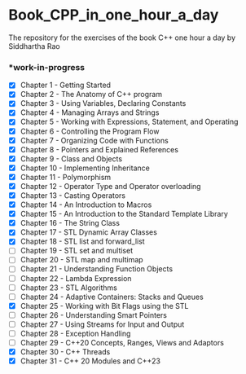 # Book_CPP_in_one_hour_a_day
The repository for the exercises of the book C++ one hour a day by Siddhartha Rao


### *work-in-progress

- [x] Chapter 1 - Getting Started
- [x] Chapter 2 - The Anatomy of C++ program
- [x] Chapter 3 - Using Variables, Declaring Constants
- [x] Chapter 4 - Managing Arrays and Strings
- [x] Chapter 5 - Working with Expressions, Statement, and Operating 
- [x] Chapter 6 - Controlling the Program Flow
- [x] Chapter 7 - Organizing Code with Functions 
- [x] Chapter 8 - Pointers and Explained References 
- [x] Chapter 9 - Class and Objects
- [x] Chapter 10 - Implementing Inheritance 
- [x] Chapter 11 - Polymorphism
- [x] Chapter 12 - Operator Type and Operator overloading 
- [x] Chapter 13 - Casting Operators
- [x] Chapter 14 - An Introduction to Macros
- [x] Chapter 15 - An Introduction to the Standard Template Library
- [x] Chapter 16 - The String Class
- [x] Chapter 17 - STL Dynamic Array Classes
- [x] Chapter 18 - STL list and forward_list
- [ ] Chapter 19 - STL set and multiset
- [ ] Chapter 20 - STL map and multimap
- [ ] Chapter 21 - Understanding Function Objects
- [ ] Chapter 22 - Lambda Expression
- [ ] Chapter 23 - STL Algorithms 
- [ ] Chapter 24 - Adaptive Containers: Stacks and Queues 
- [x] Chapter 25 - Working with Bit Flags using the STL
- [ ] Chapter 26 - Understanding Smart Pointers
- [ ] Chapter 27 - Using Streams for Input and Output 
- [ ] Chapter 28 - Exception Handling 
- [ ] Chapter 29 - C++20 Concepts, Ranges, Views and Adaptors
- [x] Chapter 30 - C++ Threads
- [x] Chapter 31 - C++ 20 Modules and C++23
